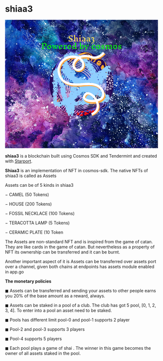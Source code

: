 # shiaa3

![Screenshot](shiaalogo2.jpeg)

**shiaa3** is a blockchain built using Cosmos SDK and Tendermint and created with [Starport](https://github.com/tendermint/starport).

**Shiaa3** is an implementation of NFT in cosmos-sdk. The native NFTs of shiaa3 is called as 
Assets

Assets can be of 5 kinds in shiaa3

− CAMEL (50 Tokens)

− HOUSE (200 Tokens)

− FOSSIL NECKLACE (100 Tokens)

− TERACOTTA LAMP (5 Tokens)

− CERAMIC PLATE (10 Token

The Assets are non-standard NFT and is inspired from the game of catan. They are like 
cards in the game of catan. But nevertheless as a property of NFT its ownership can be 
transferred and it can be burnt.

Another important aspect of it is Assets can be transferred over assets port over a 
channel, given both chains at endpoints has assets module enabled in app.go

**The monetary policies**

◼ Assets can be transferred and sending your assets to other people earns you 20% of 
the base amount as a reward, always.

◼ Assets can be staked in a pool of a club. The club has got 5 pool, [0, 1, 2, 3, 4]. To 
enter into a pool an asset need to be staked.

◼ Pools has different limit pool-0 and pool-1 supports 2 player 

◼ Pool-2 and pool-3 supports 3 players 

◼ Pool-4 supports 5 players

◼ Each pool plays a game of shai . The winner in this game becomes the owner of 
all assets staked in the pool.

